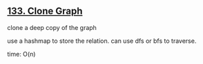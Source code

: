 ## [133. Clone Graph](https://leetcode.com/problems/clone-graph/description/)

clone a deep copy of the graph

use a hashmap to store the relation. can use dfs or bfs to traverse.

time: O(n)
